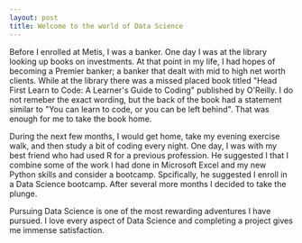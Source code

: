 ```yaml
---
layout: post
title: Welcome to the world of Data Science
---
```


Before I enrolled at Metis, I was a banker. One day I was at the library looking up books on investments. At that point in my life, I had hopes of becoming a Premier banker; a banker that dealt with mid to high net worth clients. While at the library there was a missed placed book titled "Head First Learn to Code: A Learner's Guide to Coding" published by O'Reilly. I do not remeber the exact wording, but the back of the book had a statement similar to "You can learn to code, or you can be left behind". That was enough for me to take the book home.


During the next few months, I would get home, take my evening exercise walk, and then study a bit of coding every night. One day, I was with my best friend who had used R for a previous profession. He suggested I that I combine some of the work I had done in Microsoft Excel and my new Python skills and consider a bootcamp. Spcifically, he suggested I enroll in a Data Science bootcamp. After several more months I decided to take the plunge. 

Pursuing Data Science is one of the most rewarding adventures I have pursued. I love every aspect of Data Science and completing a project gives me immense satisfaction. 